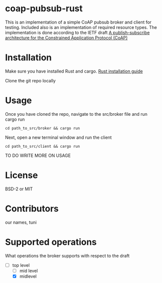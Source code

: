 # coap-pubsub-rust

This is an implementation of a simple CoAP pubsub broker and client for testing. Included also is an implementation of required resource types. The implementation is done according to the IETF draft [A publish-subscribe architecture for the Constrained Application Protocol (CoAP) ](https://datatracker.ietf.org/doc/draft-ietf-core-coap-pubsub/)

# Installation

Make sure you have installed Rust and cargo. [Rust installation guide](https://doc.rust-lang.org/cargo/getting-started/installation.html)

Clone the git repo locally

# Usage

Once you have cloned the repo, navigate to the src/broker file and run cargo run

```
cd path_to_src/broker && cargo run
```
Next, open a new terminal window and run the client
```
cd path_to_src/client && cargo run
```
TO DO WRITE MORE ON USAGE

# License

BSD-2 or MIT

# Contributors

our names, tuni

# Supported operations
What operations the broker supports with respect to the draft
- [ ] top level
  - [ ] mid level
  - [x] midlevel

